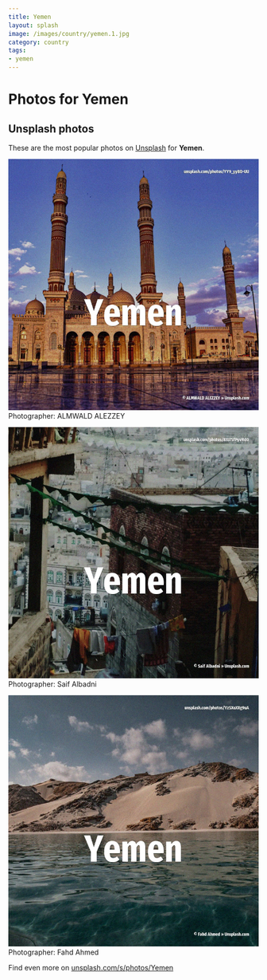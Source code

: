 ```yaml
---
title: Yemen
layout: splash
image: /images/country/yemen.1.jpg
category: country
tags:
- yemen
---
```

# Photos for Yemen
 
## Unsplash photos
These are the most popular photos on [Unsplash](https://unsplash.com) for **Yemen**.
 
![Yemen](/images/country/yemen.1.jpg)
Photographer:  ALMWALD ALEZZEY
 
![Yemen](/images/country/yemen.2.jpg)
Photographer:  Saif Albadni
 
![Yemen](/images/country/yemen.3.jpg)
Photographer:  Fahd Ahmed
 
Find even more on [unsplash.com/s/photos/Yemen](https://unsplash.com/s/photos/Yemen)
 
